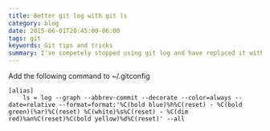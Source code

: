 ```yaml
---
title: Better git log with git ls
category: blog
date: 2015-06-01T20:45:00-06:00
tags: git
keywords: Git tips and tricks
summary: I've competely stopped using git log and have replaced it with this custom command ...
---
```



Add the following command to ~/.gitconfig


    [alias]
        ls = log --graph --abbrev-commit --decorate --color=always --date=relative --format=format:'%C(bold blue)%h%C(reset) - %C(bold green)(%ar)%C(reset) %C(white)%s%C(reset) - %C(dim red)%an%C(reset)%C(bold yellow)%d%C(reset)' --all
